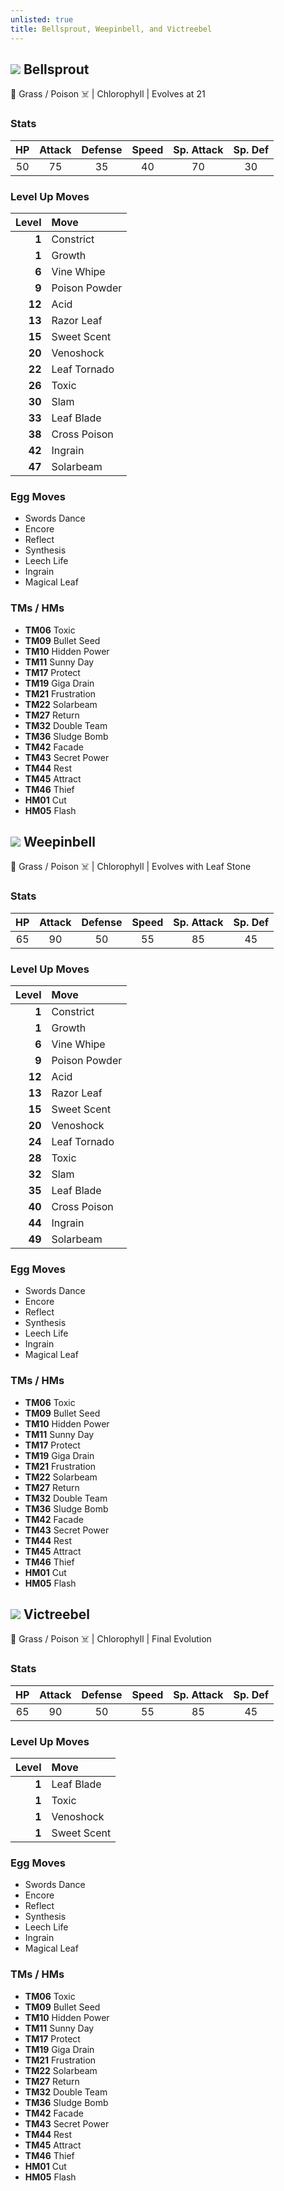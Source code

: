 ```yaml
---
unlisted: true
title: Bellsprout, Weepinbell, and Victreebel
---
```

## ![](https://serebii.net/emerald/pokemon/069.png) Bellsprout
🌱 Grass / Poison ☠️ | Chlorophyll | Evolves at 21

### Stats

| HP | Attack | Defense | Speed | Sp. Attack | Sp. Def |
|:---:|:---:|:---:|:---:|:---:|:---:|
| 50 | 75 | 35 | 40 | 70 | 30 |

### Level Up Moves

| Level | Move |
|---:|:---|
| **1** | Constrict |
| **1** | Growth |
| **6** | Vine Whipe |
| **9** | Poison Powder |
| **12** | Acid |
| **13** | Razor Leaf |
| **15** | Sweet Scent |
| **20** | Venoshock |
| **22** | Leaf Tornado |
| **26** | Toxic |
| **30** | Slam |
| **33** | Leaf Blade |
| **38** | Cross Poison |
| **42** | Ingrain |
| **47** | Solarbeam |

### Egg Moves
 - Swords Dance
 - Encore
 - Reflect
 - Synthesis
 - Leech Life
 - Ingrain
 - Magical Leaf

### TMs / HMs
 - **TM06** Toxic
 - **TM09** Bullet Seed
 - **TM10** Hidden Power
 - **TM11** Sunny Day
 - **TM17** Protect
 - **TM19** Giga Drain
 - **TM21** Frustration
 - **TM22** Solarbeam
 - **TM27** Return
 - **TM32** Double Team
 - **TM36** Sludge Bomb
 - **TM42** Facade
 - **TM43** Secret Power
 - **TM44** Rest
 - **TM45** Attract
 - **TM46** Thief
 - **HM01** Cut
 - **HM05** Flash

## ![](https://serebii.net/emerald/pokemon/070.png) Weepinbell
🌱 Grass / Poison ☠️ | Chlorophyll | Evolves with Leaf Stone

### Stats

| HP | Attack | Defense | Speed | Sp. Attack | Sp. Def |
|:---:|:---:|:---:|:---:|:---:|:---:|
| 65 | 90 | 50 | 55 | 85 | 45 |

### Level Up Moves

| Level | Move |
|---:|:---|
| **1** | Constrict |
| **1** | Growth |
| **6** | Vine Whipe |
| **9** | Poison Powder |
| **12** | Acid |
| **13** | Razor Leaf |
| **15** | Sweet Scent |
| **20** | Venoshock |
| **24** | Leaf Tornado |
| **28** | Toxic |
| **32** | Slam |
| **35** | Leaf Blade |
| **40** | Cross Poison |
| **44** | Ingrain |
| **49** | Solarbeam |

### Egg Moves
 - Swords Dance
 - Encore
 - Reflect
 - Synthesis
 - Leech Life
 - Ingrain
 - Magical Leaf

### TMs / HMs
 - **TM06** Toxic
 - **TM09** Bullet Seed
 - **TM10** Hidden Power
 - **TM11** Sunny Day
 - **TM17** Protect
 - **TM19** Giga Drain
 - **TM21** Frustration
 - **TM22** Solarbeam
 - **TM27** Return
 - **TM32** Double Team
 - **TM36** Sludge Bomb
 - **TM42** Facade
 - **TM43** Secret Power
 - **TM44** Rest
 - **TM45** Attract
 - **TM46** Thief
 - **HM01** Cut
 - **HM05** Flash

## ![](https://serebii.net/emerald/pokemon/071.png) Victreebel
🌱 Grass / Poison ☠️ | Chlorophyll | Final Evolution

### Stats

| HP | Attack | Defense | Speed | Sp. Attack | Sp. Def |
|:---:|:---:|:---:|:---:|:---:|:---:|
| 65 | 90 | 50 | 55 | 85 | 45 |

### Level Up Moves

| Level | Move |
|---:|:---|
| **1** | Leaf Blade |
| **1** | Toxic |
| **1** | Venoshock |
| **1** | Sweet Scent |

### Egg Moves
 - Swords Dance
 - Encore
 - Reflect
 - Synthesis
 - Leech Life
 - Ingrain
 - Magical Leaf

### TMs / HMs
 - **TM06** Toxic
 - **TM09** Bullet Seed
 - **TM10** Hidden Power
 - **TM11** Sunny Day
 - **TM17** Protect
 - **TM19** Giga Drain
 - **TM21** Frustration
 - **TM22** Solarbeam
 - **TM27** Return
 - **TM32** Double Team
 - **TM36** Sludge Bomb
 - **TM42** Facade
 - **TM43** Secret Power
 - **TM44** Rest
 - **TM45** Attract
 - **TM46** Thief
 - **HM01** Cut
 - **HM05** Flash